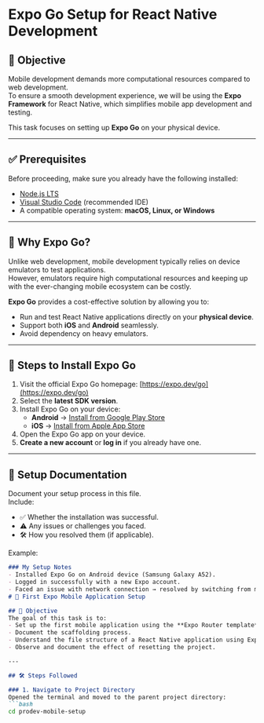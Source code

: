# Expo Go Setup for React Native Development

## 📌 Objective
Mobile development demands more computational resources compared to web development.  
To ensure a smooth development experience, we will be using the **Expo Framework** for React Native, which simplifies mobile app development and testing.

This task focuses on setting up **Expo Go** on your physical device.

---

## ✅ Prerequisites
Before proceeding, make sure you already have the following installed:
- [Node.js LTS](https://nodejs.org/en/)  
- [Visual Studio Code](https://code.visualstudio.com/) (recommended IDE)  
- A compatible operating system: **macOS, Linux, or Windows**  

---

## 📲 Why Expo Go?
Unlike web development, mobile development typically relies on device emulators to test applications.  
However, emulators require high computational resources and keeping up with the ever-changing mobile ecosystem can be costly.

**Expo Go** provides a cost-effective solution by allowing you to:
- Run and test React Native applications directly on your **physical device**.
- Support both **iOS** and **Android** seamlessly.
- Avoid dependency on heavy emulators.

---

## 🚀 Steps to Install Expo Go
1. Visit the official Expo Go homepage: [https://expo.dev/go](https://expo.dev/go)  
2. Select the **latest SDK version**.  
3. Install Expo Go on your device:
   - **Android** → [Install from Google Play Store](https://play.google.com/store/apps/details?id=host.exp.exponent)  
   - **iOS** → [Install from Apple App Store](https://apps.apple.com/app/expo-go/id982107779)  
4. Open the Expo Go app on your device.  
5. **Create a new account** or **log in** if you already have one.  

---

## 📝 Setup Documentation
Document your setup process in this file.  
Include:
- ✅ Whether the installation was successful.  
- ⚠️ Any issues or challenges you faced.  
- 🛠️ How you resolved them (if applicable).  

Example:
```md
### My Setup Notes
- Installed Expo Go on Android device (Samsung Galaxy A52).  
- Logged in successfully with a new Expo account.  
- Faced an issue with network connection → resolved by switching from mobile data to Wi-Fi.  
# 📱 First Expo Mobile Application Setup

## 🎯 Objective
The goal of this task is to:
- Set up the first mobile application using the **Expo Router template**.
- Document the scaffolding process.
- Understand the file structure of a React Native application using Expo.
- Observe and document the effect of resetting the project.

---

## 🛠️ Steps Followed

### 1. Navigate to Project Directory
Opened the terminal and moved to the parent project directory:
```bash
cd prodev-mobile-setup

